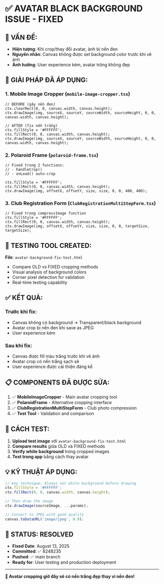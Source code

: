 # ✅ AVATAR BLACK BACKGROUND ISSUE - FIXED

## 🐛 **VẤN ĐỀ:**
- **Hiện tượng**: Khi crop/thay đổi avatar, ảnh bị nền đen
- **Nguyên nhân**: Canvas không được set background color trước khi vẽ ảnh
- **Ảnh hưởng**: User experience kém, avatar trông không đẹp

## 🔧 **GIẢI PHÁP ĐÃ ÁP DỤNG:**

### **1. Mobile Image Cropper (`mobile-image-cropper.tsx`)**
```tsx
// BEFORE (gây nền đen)
ctx.clearRect(0, 0, canvas.width, canvas.height);
ctx.drawImage(img, sourceX, sourceY, sourceWidth, sourceHeight, 0, 0, canvas.width, canvas.height);

// AFTER (fix nền trắng)  
ctx.fillStyle = '#FFFFFF';
ctx.fillRect(0, 0, canvas.width, canvas.height);
ctx.drawImage(img, sourceX, sourceY, sourceWidth, sourceHeight, 0, 0, canvas.width, canvas.height);
```

### **2. Polaroid Frame (`polaroid-frame.tsx`)**
```tsx
// Fixed trong 2 functions:
// - handleCrop()
// - onLoad() auto-crop

ctx.fillStyle = '#FFFFFF';
ctx.fillRect(0, 0, canvas.width, canvas.height);
ctx.drawImage(img, offsetX, offsetY, size, size, 0, 0, 400, 400);
```

### **3. Club Registration Form (`ClubRegistrationMultiStepForm.tsx`)**
```tsx
// Fixed trong compressImage function
ctx.fillStyle = '#FFFFFF';
ctx.fillRect(0, 0, canvas.width, canvas.height);
ctx.drawImage(img, offsetX, offsetY, size, size, 0, 0, targetSize, targetSize);
```

## 🧪 **TESTING TOOL CREATED:**

**File**: `avatar-background-fix-test.html`
- Compare OLD vs FIXED cropping methods
- Visual analysis of background colors
- Corner pixel detection for validation
- Real-time testing capability

## ✅ **KẾT QUẢ:**

### **Trước khi fix:**
- Canvas không có background → Transparent/black background
- Avatar crop bị nền đen khi save as JPEG
- User experience kém

### **Sau khi fix:**
- Canvas được fill màu trắng trước khi vẽ ảnh
- Avatar crop có nền trắng sạch sẽ
- User experience được cải thiện đáng kể

## 📋 **COMPONENTS ĐÃ ĐƯỢC SỬA:**

1. ✅ **MobileImageCropper** - Main avatar cropping tool
2. ✅ **PolaroidFrame** - Alternative cropping interface  
3. ✅ **ClubRegistrationMultiStepForm** - Club photo compression
4. ✅ **Test Tool** - Validation and comparison

## 🎯 **CÁCH TEST:**

1. **Upload test image** với `avatar-background-fix-test.html`
2. **Compare results** giữa OLD và FIXED methods
3. **Verify white background** trong cropped images
4. **Test trong app** bằng cách thay avatar

## 💡 **KỸ THUẬT ÁP DỤNG:**

```javascript
// Key technique: Always set white background before drawing
ctx.fillStyle = '#FFFFFF';
ctx.fillRect(0, 0, canvas.width, canvas.height);

// Then draw the image
ctx.drawImage(sourceImage, ...params);

// Convert to JPEG with good quality
canvas.toDataURL('image/jpeg', 0.9);
```

## 🚀 **STATUS: RESOLVED**

- **Fixed Date**: August 13, 2025
- **Committed**: ✅ 8248235
- **Pushed**: ✅ main branch
- **Ready for**: User testing and production deployment

---

**🎉 Avatar cropping giờ đây sẽ có nền trắng đẹp thay vì nền đen!**
